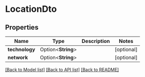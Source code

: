 # LocationDto

## Properties

Name | Type | Description | Notes
------------ | ------------- | ------------- | -------------
**technology** | Option<**String**> |  | [optional]
**network** | Option<**String**> |  | [optional]

[[Back to Model list]](../README.md#documentation-for-models) [[Back to API list]](../README.md#documentation-for-api-endpoints) [[Back to README]](../README.md)


